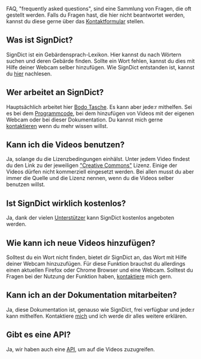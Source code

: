 FAQ, "frequently asked questions", sind eine Sammlung
von Fragen, die oft gestellt werden. Falls du Fragen hast,
die hier nicht beantwortet werden, kannst du diese
gerne über das [Kontaktformular](https://signdict.org/contact) stellen.

## Was ist SignDict?

SignDict ist ein Gebärdensprach-Lexikon. Hier kannst
du nach Wörtern suchen und deren Gebärde finden. Sollte
ein Wort fehlen, kannst du dies mit Hilfe deiner Webcam
selber hinzufügen. Wie SignDict entstanden ist, kannst
du [hier](https://signdict.org/about) nachlesen.

## Wer arbeitet an SignDict?

Hauptsächlich arbeitet hier [Bodo Tasche](http://bodo.tasche.me). Es
kann aber jede:r mithelfen. Sei es bei dem [Programmcode](https://github.com/signdict/website),
bei dem hinzufügen von Videos mit der eigenen Webcam oder bei dieser
Dokumentation. Du kannst mich gerne [kontaktieren](https://signdict.org/contact) wenn
du mehr wissen willst.

## Kann ich die Videos benutzen?

Ja, solange du die Lizenzbedingungen einhälst. Unter jedem Video findest
du den Link zu der jeweiligen ["Creative Commons"](http://creativecommons.org/) Lizenz.
Einige der Videos dürfen nicht kommerziell eingesetzt werden. Bei allen musst
du aber immer die Quelle und die Lizenz nennen, wenn du die Videos selber
benutzen willst.

## Ist SignDict wirklich kostenlos?

Ja, dank der vielen [Unterstützer](https://signdict.org/supporter) kann
SignDict kostenlos angeboten werden.

## Wie kann ich neue Videos hinzufügen?

Solltest du ein Wort nicht finden, bietet dir SignDict an, das Wort
mit Hilfe deiner Webcam hinzuzufügen. Für diese Funktion brauchst du
allerdings einen aktuellen Firefox oder Chrome Browser und eine Webcam.
Solltest du Fragen bei der Nutzung der Funktion haben, [kontaktiere](http://creativecommons.org/)
mich gern.

## Kann ich an der Dokumentation mitarbeiten?

Ja, diese Dokumentation ist, genauso wie SignDict, frei verfügbar und jede:r kann
mithelfen. Kontaktiere [mich](http://signdict.org/contact) und ich werde dir
alles weitere erklären.

## Gibt es eine API?

Ja, wir haben auch eine [API](api), um auf die Videos zuzugreifen.
